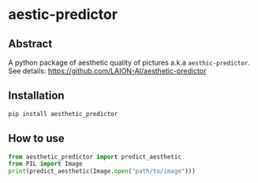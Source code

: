 # aestic-predictor

## Abstract

A python package of aesthetic quality of pictures a.k.a `aesthic-predictor`.
See details: https://github.com/LAION-AI/aesthetic-predictor

## Installation

```python
pip install aesthetic_predictor
```

## How to use

```python
from aesthetic_predictor import predict_aesthetic
from PIL import Image
print(predict_aesthetic(Image.open("path/to/image")))
```
